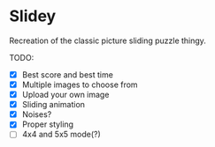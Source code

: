 # Slidey

Recreation of the classic picture sliding puzzle thingy.

TODO:
- [x] Best score and best time
- [x] Multiple images to choose from
- [x] Upload your own image
- [x] Sliding animation
- [x] Noises?
- [x] Proper styling
- [ ] 4x4 and 5x5 mode(?)